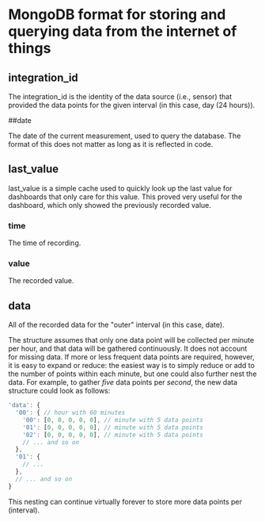 # MongoDB format for storing and querying data from the internet of things

## integration_id

The integration_id is the identity of the data source (i.e., sensor) that provided the data points for the given interval (in this case, day (24 hours)).

##date

The date of the current measurement, used to query the database. The format of this does not matter as long as it is reflected in code.

## last_value

last_value is a simple cache used to quickly look up the last value for dashboards that only care for this value. This proved very useful for the dashboard, which only showed the previously recorded value.

### time

The time of recording.

### value

The recorded value.

## data

All of the recorded data for the "outer" interval (in this case, date).

The structure assumes that only one data point will be collected per minute per hour, and that data will be gathered continuously. It does not account for missing data. If more or less frequent data points are required, however, it is easy to expand or reduce: the easiest way is to simply reduce or add to the number of points within each minute, but one could also further nest the data. For example, to gather _five_ data points per _second_, the new data structure could look as follows:

```js 
'data': {
  '00': { // hour with 60 minutes
    '00': [0, 0, 0, 0, 0], // minute with 5 data points
    '01': [0, 0, 0, 0, 0], // minute with 5 data points
    '02': [0, 0, 0, 0, 0], // minute with 5 data points
    // ... and so on
  },
  '01': {
    // ...
  },
  // ... and so on
}
```

This nesting can continue virtually forever to store more data points per (interval).

